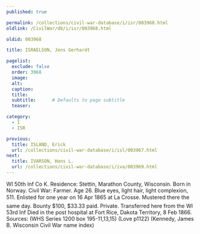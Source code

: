 ```yaml
---
published: true

permalink: /collections/civil-war-database/i/isr/003968.html
oldlink: /CivilWar/db/i/isr/003968.html

oldid: 003968

title: ISRAELSON, Jens Gerhardt

pagelist:
  exclude: false
  order: 3968
  image: 
  alt:
  caption:
  title:
  subtitle:      # Defaults to page subtitle
  teaser:

category: 
  - I 
  - ISR

previous:
  title: ISLAND, Erick
  url: /collections/civil-war-database/i/isl/003967.html  
next:
  title: IVARSON, Hans L.
  url: /collections/civil-war-database/i/iva/003969.html   
---
```

WI 50th Inf Co K. Residence: Stettin, Marathon County, Wisconsin. Born in Norway. Civil War: Farmer. Age 26. Blue eyes, light hair, light complexion, 5&#146;11&#148;. Enlisted for one year on 16 Apr 1865 at La Crosse. Mustered there the same day. Bounty $100, $33.33 paid. Private. Transferred here from the WI 53rd Inf Died in the post hospital at Fort Rice, Dakota Territory, 8 Feb 1866. Sources: (WHS Series 1200 box 195-11,13,15) (Love p1122) (Kennedy, James B. Wisconsin Civil War name index)